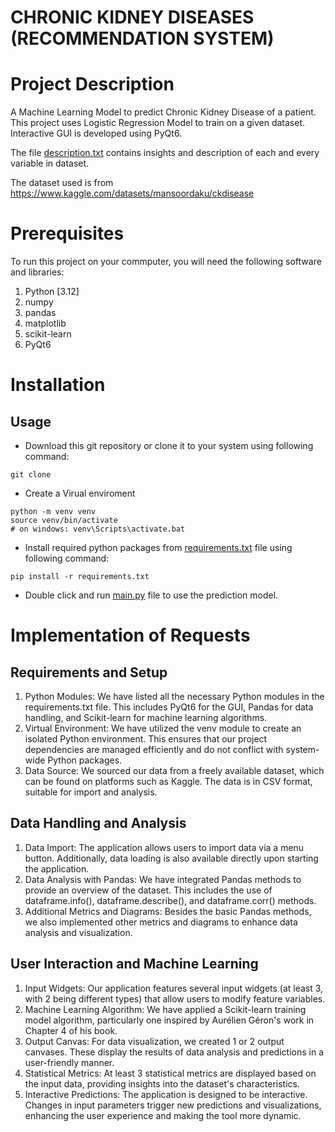 # CHRONIC KIDNEY DISEASES (RECOMMENDATION SYSTEM)

# Project Description

A Machine Learning Model to predict Chronic Kidney Disease of a patient. This project uses Logistic Regression Model to train on a given dataset. Interactive GUI is developed using PyQt6.

The file [description.txt](description.txt) contains insights and description of each and every variable in dataset.

The dataset used is from https://www.kaggle.com/datasets/mansoordaku/ckdisease

# Prerequisites
To run this project on your commputer, you will need the following software and libraries:
1. Python [3.12]
2. numpy
3. pandas
4. matplotlib
5. scikit-learn
6. PyQt6

# Installation
## Usage

- Download this git repository or clone it to your system using following command:
```
git clone 
```
- Create a Virual enviroment
```
python -m venv venv
source venv/bin/activate 
# on windows: venv\Scripts\activate.bat
```
- Install required python packages from [requirements.txt](requirements.txt) file using following command:
```
pip install -r requirements.txt
```
- Double click and run [main.py](main.py) file to use the prediction model.

# Implementation of Requests
## Requirements and Setup
1. Python Modules: We have listed all the necessary Python modules in the requirements.txt file. This includes PyQt6 for the GUI, Pandas for data handling, and Scikit-learn for machine learning algorithms.
2. Virtual Environment: We have utilized the venv module to create an isolated Python environment. This ensures that our project dependencies are managed efficiently and do not conflict with system-wide Python packages.
3. Data Source: We sourced our data from a freely available dataset, which can be found on platforms such as Kaggle. The data is in CSV format, suitable for import and analysis.

## Data Handling and Analysis
1. Data Import: The application allows users to import data via a menu button. Additionally, data loading is also available directly upon starting the application.
2. Data Analysis with Pandas: We have integrated Pandas methods to provide an overview of the dataset. This includes the use of dataframe.info(), dataframe.describe(), and dataframe.corr() methods.
3. Additional Metrics and Diagrams: Besides the basic Pandas methods, we also implemented other metrics and diagrams to enhance data analysis and visualization.

## User Interaction and Machine Learning
1. Input Widgets: Our application features several input widgets (at least 3, with 2 being different types) that allow users to modify feature variables.
2. Machine Learning Algorithm: We have applied a Scikit-learn training model algorithm, particularly one inspired by Aurélien Géron's work in Chapter 4 of his book.
3. Output Canvas: For data visualization, we created 1 or 2 output canvases. These display the results of data analysis and predictions in a user-friendly manner.
4. Statistical Metrics: At least 3 statistical metrics are displayed based on the input data, providing insights into the dataset's characteristics.
5. Interactive Predictions: The application is designed to be interactive. Changes in input parameters trigger new predictions and visualizations, enhancing the user experience and making the tool more dynamic.